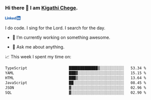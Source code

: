 ### Hi there 👋 I am [Kigathi Chege](https://www.google.com/search?q=kigathi+chege).

<!-- [![LinkedIn](/Linkedin-logo-png.png)]([link to your URL](https://www.linkedin.com/in/kigathi/)) -->

[<img alt="alt_text" width="50px" src="Linkedin-logo-png.png" />](https://www.linkedin.com/in/kigathi/)

I do code.
I sing for the Lord.
I search for the day.

<!-- Glad to see you here!  -->
<!-- 
${kigathi-chege}.${your.repo.id}
![visitors](https://visitor-badge.glitch.me/badge?page_id=page.id) 
-->

<!--
**kigathi-chege/kigathi-chege** is a ✨ _special_ ✨ repository because its `README.md` (this file) appears on your GitHub profile.

Here are some ideas to get you started:
-->

- 🔭 I’m currently working on something awesome.
<!--
- 🌱 I’m currently learning SpringBoot.
- 👯 I’m looking to collaborate on a Django project.
- 🤔 I’m looking for help with payment schemes.
-->
- 💬 Ask me about anything.
<!--
- 📫 How to reach me: [Gmail](mailto:chegekigathi@gmail.com)
- ⚡ Fun fact: I am a Priest ✝️
-->

<!-- 
📊️ My Github stats

<img height="180em" src="https://github-readme-stats.vercel.app/api?username=kigathi-chege&show_icons=true&hide_border=true&&count_private=true&include_all_commits=true" />
-->

📈️ This week I spent my time on:

<!--START_SECTION:waka-->

```text
TypeScript                   █████████████▒░░░░░░░░░░░   53.34 %
YAML                         ███▓░░░░░░░░░░░░░░░░░░░░░   15.15 %
HTML                         ███▒░░░░░░░░░░░░░░░░░░░░░   13.64 %
JavaScript                   ██░░░░░░░░░░░░░░░░░░░░░░░   08.45 %
JSON                         ▓░░░░░░░░░░░░░░░░░░░░░░░░   02.96 %
SQL                          ▓░░░░░░░░░░░░░░░░░░░░░░░░   02.90 %
```

<!--END_SECTION:waka-->
